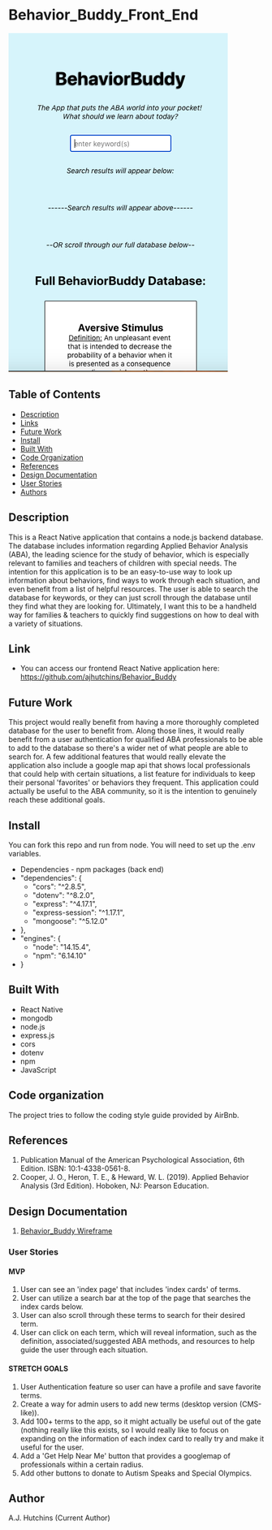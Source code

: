 # Behavior_Buddy_Front_End

![alt text](./Behavior_Buddy.png)

## Table of Contents

- [Description](#Description)
- [Links](#Links)
- [Future Work](#Future-Work)
- [Install](#Install)
- [Built With](#Built-With)
- [Code Organization](#Code-Organization)
- [References](#References)
- [Design Documentation](#Design-Documentation)
- [User Stories](#User-Stories)
- [Authors](#Author)
 
 
## Description

This is a React Native application that contains a node.js backend database. The database includes information regarding Applied Behavior Analysis (ABA), the leading science for the study of behavior, which is especially relevant to families and teachers of children with special needs. The intention for this application is to be an easy-to-use way to look up information about behaviors, find ways to work through each situation, and even benefit from a list of helpful resources. The user is able to search the database for keywords, or they can just scroll through the database until they find what they are looking for. Ultimately, I want this to be a handheld way for families & teachers to quickly find suggestions on how to deal with a variety of situations. 

## Link

- You can access our frontend React Native application here: https://github.com/ajhutchins/Behavior_Buddy

## Future Work

This project would really benefit from having a more thoroughly completed database for the user to benefit from. Along those lines, it would really benefit from a user authentication for qualified ABA professionals to be able to add to the database so there's a wider net of what people are able to search for. A few additional features that would really elevate the application also include a google map api that shows local professionals that could help with certain situations, a list feature for individuals to keep their personal 'favorites' or behaviors they frequent. This application could actually be useful to the ABA community, so it is the intention to genuinely reach these additional goals.

## Install

You can fork this repo and run from node. You will need to set up the .env variables.
- Dependencies - npm packages (back end)
 - "dependencies": {
   - "cors": "^2.8.5",
   - "dotenv": "^8.2.0",
   - "express": "^4.17.1",
   - "express-session": "^1.17.1",
   - "mongoose": "^5.12.0"
 - },
 - "engines": {
   - "node": "14.15.4",
   - "npm": "6.14.10"
 - }

## Built With

- React Native
- mongodb
- node.js
- express.js
- cors
- dotenv
- npm
- JavaScript

## Code organization

The project tries to follow the coding style guide provided by AirBnb.

## References

1. Publication Manual of the American Psychological Association, 6th Edition. ISBN: 10:1-4338-0561-8.
2. Cooper, J. O., Heron, T. E., & Heward, W. L. (2019). Applied Behavior Analysis (3rd Edition). Hoboken, NJ: Pearson Education.

## Design Documentation

1. [Behavior_Buddy Wireframe](https://github.com/ajhutchins/Behavior_Buddy/blob/main/Scanned%20Documents.pdf)

### User Stories

#### MVP

1. User can see an 'index page' that includes 'index cards' of terms.
2. User can utilize a search bar at the top of the page that searches the index cards below.
3. User can also scroll through these terms to search for their desired term.
4. User can click on each term, which will reveal information, such as the definition, associated/suggested ABA methods, and resources to help guide the user through each situation.

#### STRETCH GOALS

1. User Authentication feature so user can have a profile and save favorite terms.
2. Create a way for admin users to add new terms (desktop version (CMS-like)).
4. Add 100+ terms to the app, so it might actually be useful out of the gate (nothing really like this exists, so I would really like to focus on expanding on the information of each index card to really try and make it useful for the user.
5. Add a 'Get Help Near Me' button that provides a googlemap of professionals within a certain radius.
6. Add other buttons to donate to Autism Speaks and Special Olympics.

## Author

A.J. Hutchins (Current Author)
